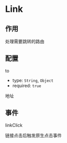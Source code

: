 # Link

## 作用

处理需要跳转的路由

## 配置

to
- type: `String`, `Object`
- required: `true`

地址

## 事件

linkClick

链接点击后触发原生点击事件
